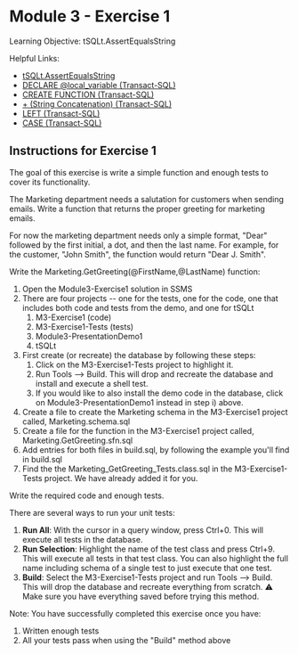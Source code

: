 # Module 3 - Exercise 1
Learning Objective: tSQLt.AssertEqualsString

Helpful Links:
- [tSQLt.AssertEqualsString](https://tsqlt.org/user-guide/assertions/assertequalsstring/)
- [DECLARE @local_variable (Transact-SQL)](https://docs.microsoft.com/en-us/sql/t-sql/language-elements/declare-local-variable-transact-sql?view=sql-server-ver15)
- [CREATE FUNCTION (Transact-SQL)](https://docs.microsoft.com/en-us/sql/t-sql/statements/create-function-transact-sql?view=sql-server-ver15)
- [+ (String Concatenation) (Transact-SQL)](https://docs.microsoft.com/en-us/sql/t-sql/language-elements/string-concatenation-transact-sql?view=sql-server-ver15)
- [LEFT (Transact-SQL)](https://docs.microsoft.com/en-us/sql/t-sql/functions/left-transact-sql?view=sql-server-ver15)
- [CASE (Transact-SQL)](https://docs.microsoft.com/en-us/sql/t-sql/language-elements/case-transact-sql?view=sql-server-ver15)

## Instructions for Exercise 1

The goal of this exercise is write a simple function and enough tests to cover its functionality.

The Marketing department needs a salutation for customers when sending emails.
Write a function that returns the proper greeting for marketing emails.

For now the marketing department needs only a simple format, "Dear" followed by the first initial, a dot, and then the last name. For example, for the customer, "John Smith", the function would return "Dear J. Smith".

Write the Marketing.GetGreeting(@FirstName,@LastName) function:

1. Open the Module3-Exercise1 solution in SSMS
1. There are four projects -- one for the tests, one for the code, one that includes both code and tests from the demo, and one for tSQLt
   1. M3-Exercise1 (code)
   1. M3-Exercise1-Tests (tests)
   1. Module3-PresentationDemo1 
   1. tSQLt
1. First create (or recreate) the database by following these steps:
   1. Click on the M3-Exercise1-Tests project to highlight it.
   1. Run Tools --> Build. This will drop and recreate the database and install and execute a shell test.
   1. If you would like to also install the demo code in the database, click on Module3-PresentationDemo1 instead in step i) above.
3. Create a file to create the Marketing schema in the M3-Exercise1 project called, Marketing.schema.sql
4. Create a file for the function in the M3-Exercise1 project called, Marketing.GetGreeting.sfn.sql
5. Add entries for both files in build.sql, by following the example you'll find in build.sql
6. Find the the Marketing_GetGreeting_Tests.class.sql in the M3-Exercise1-Tests project. We have already added it for you.

Write the required code and enough tests.

There are several ways to run your unit tests:
1. **Run All**: With the cursor in a query window, press Ctrl+0. This will execute all tests in the database.
1. **Run Selection**: Highlight the name of the test class and press Ctrl+9. This will execute all tests in that test class. You can also highlight the full name including schema of a single test to just execute that one test.
1. **Build**: Select the M3-Exercise1-Tests project and run Tools --> Build. This will drop the database and recreate everything from scratch. :warning: Make sure you have everything saved before trying this method.

Note: You have successfully completed this exercise once you have: 
1. Written enough tests
1. All your tests pass when using the "Build" method above
